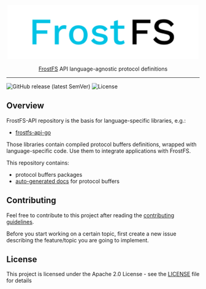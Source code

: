 <p align="center">
<img src="./.github/logo.svg" width="500px" alt="FrostFS">
</p>
<p align="center">
  <a href="https://objectstorage.info">FrostFS</a> API language-agnostic protocol definitions
</p>

---
![GitHub release (latest SemVer)](https://img.shields.io/github/v/release/TrueCloudLab/frostfs-api?sort=semver)
![License](https://img.shields.io/github/license/TrueCloudLab/frostfs-api.svg?style=popout)

## Overview

FrostFS-API repository is the basis for language-specific libraries, e.g.:

- [frostfs-api-go](https://github.com/TrueCloudLab/frostfs-api-go)

Those libraries contain compiled protocol buffers definitions, wrapped with
language-specific code. Use them to integrate applications with FrostFS.

This repository contains:

- protocol buffers packages
- [auto-generated docs](proto-docs) for protocol buffers

## Contributing

Feel free to contribute to this project after reading the [contributing
guidelines](CONTRIBUTING.md).

Before you start working on a certain topic, first create a new issue
describing the feature/topic you are going to implement.

## License

This project is licensed under the Apache 2.0 License -
see the [LICENSE](LICENSE) file for details
